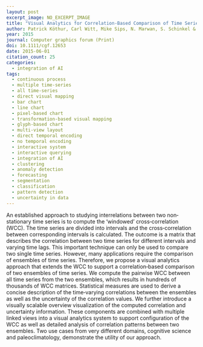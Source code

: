 ```yaml
---
layout: post
excerpt_image: NO_EXCERPT_IMAGE
title: "Visual Analytics for Correlation‐Based Comparison of Time Series Ensembles"
author: Patrick Köthur, Carl Witt, Mike Sips, N. Marwan, S. Schinkel & D. Dransch
year: 2015
journal: Computer graphics forum (Print)
doi: 10.1111/cgf.12653
date: 2015-06-01
citation_count: 25
categories:
  - integration of AI
tags:
  - continuous process
  - multiple time-series
  - all time-series
  - direct visual mapping
  - bar chart
  - line chart
  - pixel-based chart
  - transformation-based visual mapping
  - glyph-based chart
  - multi-view layout
  - direct temporal encoding
  - no temporal encoding
  - interactive system
  - interactive querying
  - integration of AI
  - clustering
  - anomaly detection
  - forecasting
  - segmentation
  - classification
  - pattern detection
  - uncertainty in data
---
```

An established approach to studying interrelations between two non‐stationary time series is to compute the ‘windowed’ cross‐correlation (WCC). The time series are divided into intervals and the cross‐correlation between corresponding intervals is calculated. The outcome is a matrix that describes the correlation between two time series for different intervals and varying time lags. This important technique can only be used to compare two single time series. However, many applications require the comparison of ensembles of time series. Therefore, we propose a visual analytics approach that extends the WCC to support a correlation‐based comparison of two ensembles of time series. We compute the pairwise WCC between all time series from the two ensembles, which results in hundreds of thousands of WCC matrices. Statistical measures are used to derive a concise description of the time‐varying correlations between the ensembles as well as the uncertainty of the correlation values. We further introduce a visually scalable overview visualization of the computed correlation and uncertainty information. These components are combined with multiple linked views into a visual analytics system to support configuration of the WCC as well as detailed analysis of correlation patterns between two ensembles. Two use cases from very different domains, cognitive science and paleoclimatology, demonstrate the utility of our approach.
